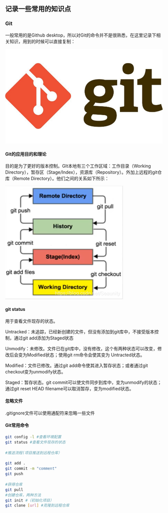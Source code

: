## 记录一些常用的知识点

### Git
一般常用的是Github desktop，所以对Git的命令并不是很熟悉，在这里记录下相关知识，用到的时候可以直接复制：

![git-icon](../doc_images/learn/git1.jpeg)

#### Git的应用目的和理论

目的是为了更好的版本控制。GIt本地有三个工作区域：工作目录（Working Directory），暂存区（Stage/Index），资源库（Repository）。外加上远程的git仓库（Remote Directory）。他们之间的关系如下所示：

![git-workflow](../doc_images/learn/git2.png)

#### git status

用于查看文件现存的状态。

Untracked：未追踪，已经新创建的文件，但没有添加到git库中，不接受版本控制，通过git add添加为Staged状态

Unmodify：未修改。文件已在git库中，没有修改，这个有两种状态可以改变，修改后会变为Modified状态；使用git rm命令会使其变为 Untracted状态。

Modified：文件已修改。通过git add命令使其进入暂存状态；或者通过git checkout变为unmodify状态。

Staged：暂存状态。git commit可以使文件同步到库中，变为unmodify的状态；通过git reset HEAD filename可以取消暂存，变为modified状态。

#### 忽略文件

.gitignore文件可以使用通配符来忽略一些文件

#### Git常用命令

```bash
git config -l #查看环境配置
git status #查看文件现存的状态

#推送流程(项目推送到远程仓库）

git add .
git commit -m "comment"
git push

#获得仓库
git pull 
#创建仓库，两种方法
git init #（初始化项目）
git clone [url] #克隆到远程仓库
```

